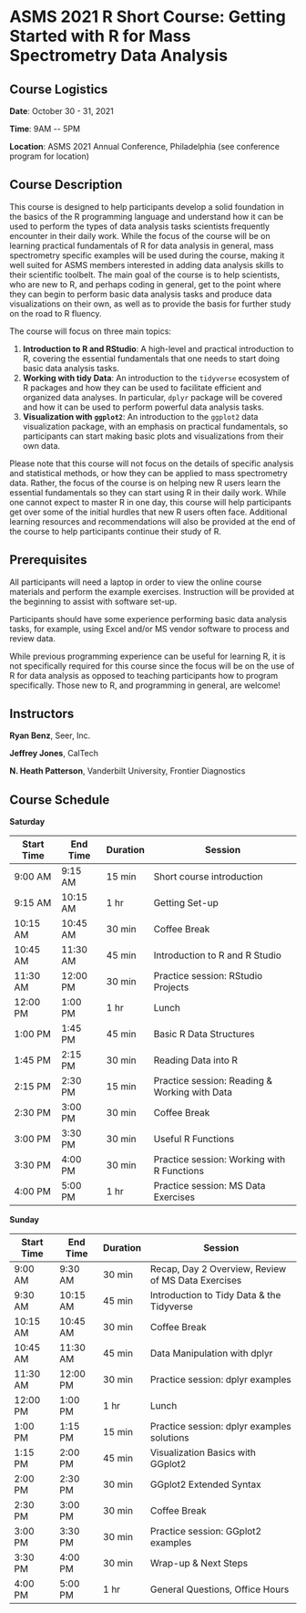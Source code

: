 # ASMS 2021 R Short Course: Getting Started with R for Mass Spectrometry Data Analysis

## Course Logistics

**Date**: October 30 - 31, 2021

**Time**: 9AM -- 5PM

**Location**: ASMS 2021 Annual Conference, Philadelphia (see conference program for location)

## Course Description

This course is designed to help participants develop a solid foundation in the basics of the R programming language and understand how it can be used to perform the types of data analysis tasks scientists frequently encounter in their daily work. While the focus of the course will be on learning practical fundamentals of R for data analysis in general, mass spectrometry specific examples will be used during the course, making it well suited for ASMS members interested in adding data analysis skills to their scientific toolbelt. The main goal of the course is to help scientists, who are new to R, and perhaps coding in general, get to the point where they can begin to perform basic data analysis tasks and produce data visualizations on their own, as well as to provide the basis for further study on the road to R fluency.

The course will focus on three main topics:

1. **Introduction to R and RStudio**: A high-level and practical introduction to R, covering the essential fundamentals that one needs to start doing basic data analysis tasks.
2. **Working with tidy Data**: An introduction to the `tidyverse` ecosystem of R packages and how they can be used
to facilitate efficient and organized data analyses.  In particular, `dplyr` package will be covered and how it can be used to perform powerful data analysis tasks. 
3. **Visualization with `ggplot2`**: An introduction to the `ggplot2` data visualization package, with an emphasis on
practical fundamentals, so participants can start making basic plots and visualizations from their own data.

Please note that this course will not focus on the details of specific analysis and statistical methods, or how they can be applied to mass spectrometry data. Rather, the focus of the course is on helping new R users learn the essential fundamentals so they can start using R in their daily work. While one cannot expect to master R in one day, this course will help participants get over some of the initial hurdles that new R users often face. Additional learning resources and recommendations will also be provided at the end of the course to help participants continue their study of R.

## Prerequisites

All participants will need a laptop in order to view the online course materials and perform the example exercises. Instruction will be provided at the beginning to assist with software set-up.

Participants should have some experience performing basic data analysis tasks, for example, using Excel and/or MS vendor software to process and review data.

While previous programming experience can be useful for learning R, it is not specifically required for this course since the focus will be on the use of R for data analysis as opposed to teaching participants how to program specifically. Those new to R, and programming in general, are welcome!

## Instructors

**Ryan Benz**, Seer, Inc.

**Jeffrey Jones**, CalTech

**N. Heath Patterson**, Vanderbilt University, Frontier Diagnostics

## Course Schedule

**Saturday**

| Start Time | End Time | Duration  | Session                                          |
| ---        | ---      | ---       | ---                                              |
| 9:00 AM	 | 9:15 AM	| 15 min	| Short course introduction                        |
| 9:15 AM	 | 10:15 AM	| 1 hr	    | Getting Set-up                                   |
| 10:15 AM 	 | 10:45 AM	| 30 min	| Coffee Break                                     |
| 10:45 AM 	 | 11:30 AM	| 45 min	| Introduction to R and R Studio                   |
| 11:30 AM 	 | 12:00 PM	| 30 min	| Practice session: RStudio Projects               |
| 12:00 PM 	 | 1:00 PM	| 1 hr	    | Lunch                                            |
| 1:00 PM	 | 1:45 PM	| 45 min	| Basic R Data Structures                          |
| 1:45 PM	 | 2:15 PM	| 30 min	| Reading Data into R                              |
| 2:15 PM	 | 2:30 PM	| 15 min	| Practice session: Reading & Working with Data    |
| 2:30 PM	 | 3:00 PM	| 30 min	| Coffee Break                                     |
| 3:00 PM	 | 3:30 PM	| 30 min	| Useful R Functions                               |
| 3:30 PM	 | 4:00 PM	| 30 min	| Practice session: Working with R Functions       |
| 4:00 PM	 | 5:00 PM	| 1 hr	    | Practice session: MS Data Exercises              |


**Sunday**

| Start Time | End Time | Duration | Session                                            |
| ---        | ---      | ---      | ---                                                |
| 9:00 AM	 | 9:30 AM	| 30 min   | Recap, Day 2 Overview, Review of MS Data Exercises  |
| 9:30 AM	 | 10:15 AM	| 45 min   | Introduction to Tidy Data & the Tidyverse          |
| 10:15 AM	 | 10:45 AM	| 30 min   | Coffee Break                                       |
| 10:45 AM	 | 11:30 AM	| 45 min   | Data Manipulation with dplyr                       |
| 11:30 AM	 | 12:00 PM	| 30 min   | Practice session: dplyr examples                   |
| 12:00 PM	 | 1:00 PM	| 1 hr	   | Lunch                                              |
| 1:00 PM	 | 1:15 PM	| 15 min   | Practice session: dplyr examples solutions         |
| 1:15 PM	 | 2:00 PM	| 45 min   | Visualization Basics with GGplot2                  |
| 2:00 PM	 | 2:30 PM	| 30 min   | GGplot2 Extended Syntax                            |
| 2:30 PM	 | 3:00 PM	| 30 min   | Coffee Break                                       |
| 3:00 PM	 | 3:30 PM	| 30 min   | Practice session: GGplot2 examples                 |
| 3:30 PM	 | 4:00 PM	| 30 min   | Wrap-up & Next Steps                               |
| 4:00 PM	 | 5:00 PM	| 1 hr	   | General Questions, Office Hours                    |

